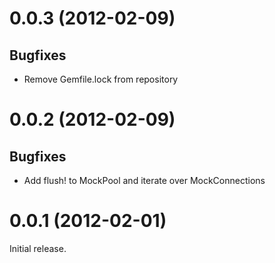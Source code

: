 # 0.0.3 (2012-02-09)

Bugfixes
--------

* Remove Gemfile.lock from repository

# 0.0.2 (2012-02-09)

Bugfixes
--------

* Add flush! to MockPool and iterate over MockConnections

# 0.0.1 (2012-02-01)

Initial release.
